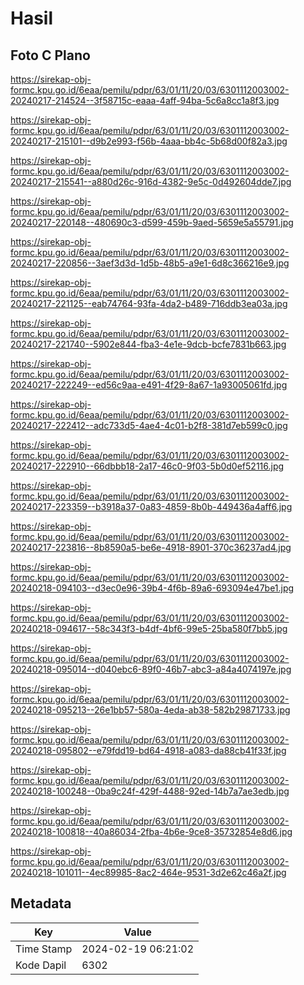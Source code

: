 # Hasil

## Foto C Plano

https://sirekap-obj-formc.kpu.go.id/6eaa/pemilu/pdpr/63/01/11/20/03/6301112003002-20240217-214524--3f58715c-eaaa-4aff-94ba-5c6a8cc1a8f3.jpg

https://sirekap-obj-formc.kpu.go.id/6eaa/pemilu/pdpr/63/01/11/20/03/6301112003002-20240217-215101--d9b2e993-f56b-4aaa-bb4c-5b68d00f82a3.jpg

https://sirekap-obj-formc.kpu.go.id/6eaa/pemilu/pdpr/63/01/11/20/03/6301112003002-20240217-215541--a880d26c-916d-4382-9e5c-0d492604dde7.jpg

https://sirekap-obj-formc.kpu.go.id/6eaa/pemilu/pdpr/63/01/11/20/03/6301112003002-20240217-220148--480690c3-d599-459b-9aed-5659e5a55791.jpg

https://sirekap-obj-formc.kpu.go.id/6eaa/pemilu/pdpr/63/01/11/20/03/6301112003002-20240217-220856--3aef3d3d-1d5b-48b5-a9e1-6d8c366216e9.jpg

https://sirekap-obj-formc.kpu.go.id/6eaa/pemilu/pdpr/63/01/11/20/03/6301112003002-20240217-221125--eab74764-93fa-4da2-b489-716ddb3ea03a.jpg

https://sirekap-obj-formc.kpu.go.id/6eaa/pemilu/pdpr/63/01/11/20/03/6301112003002-20240217-221740--5902e844-fba3-4e1e-9dcb-bcfe7831b663.jpg

https://sirekap-obj-formc.kpu.go.id/6eaa/pemilu/pdpr/63/01/11/20/03/6301112003002-20240217-222249--ed56c9aa-e491-4f29-8a67-1a93005061fd.jpg

https://sirekap-obj-formc.kpu.go.id/6eaa/pemilu/pdpr/63/01/11/20/03/6301112003002-20240217-222412--adc733d5-4ae4-4c01-b2f8-381d7eb599c0.jpg

https://sirekap-obj-formc.kpu.go.id/6eaa/pemilu/pdpr/63/01/11/20/03/6301112003002-20240217-222910--66dbbb18-2a17-46c0-9f03-5b0d0ef52116.jpg

https://sirekap-obj-formc.kpu.go.id/6eaa/pemilu/pdpr/63/01/11/20/03/6301112003002-20240217-223359--b3918a37-0a83-4859-8b0b-449436a4aff6.jpg

https://sirekap-obj-formc.kpu.go.id/6eaa/pemilu/pdpr/63/01/11/20/03/6301112003002-20240217-223816--8b8590a5-be6e-4918-8901-370c36237ad4.jpg

https://sirekap-obj-formc.kpu.go.id/6eaa/pemilu/pdpr/63/01/11/20/03/6301112003002-20240218-094103--d3ec0e96-39b4-4f6b-89a6-693094e47be1.jpg

https://sirekap-obj-formc.kpu.go.id/6eaa/pemilu/pdpr/63/01/11/20/03/6301112003002-20240218-094617--58c343f3-b4df-4bf6-99e5-25ba580f7bb5.jpg

https://sirekap-obj-formc.kpu.go.id/6eaa/pemilu/pdpr/63/01/11/20/03/6301112003002-20240218-095014--d040ebc6-89f0-46b7-abc3-a84a4074197e.jpg

https://sirekap-obj-formc.kpu.go.id/6eaa/pemilu/pdpr/63/01/11/20/03/6301112003002-20240218-095213--26e1bb57-580a-4eda-ab38-582b29871733.jpg

https://sirekap-obj-formc.kpu.go.id/6eaa/pemilu/pdpr/63/01/11/20/03/6301112003002-20240218-095802--e79fdd19-bd64-4918-a083-da88cb41f33f.jpg

https://sirekap-obj-formc.kpu.go.id/6eaa/pemilu/pdpr/63/01/11/20/03/6301112003002-20240218-100248--0ba9c24f-429f-4488-92ed-14b7a7ae3edb.jpg

https://sirekap-obj-formc.kpu.go.id/6eaa/pemilu/pdpr/63/01/11/20/03/6301112003002-20240218-100818--40a86034-2fba-4b6e-9ce8-35732854e8d6.jpg

https://sirekap-obj-formc.kpu.go.id/6eaa/pemilu/pdpr/63/01/11/20/03/6301112003002-20240218-101011--4ec89985-8ac2-464e-9531-3d2e62c46a2f.jpg


## Metadata

| Key        | Value               |
| ---------- | ------------------- |
| Time Stamp | 2024-02-19 06:21:02 |
| Kode Dapil | 6302                |



